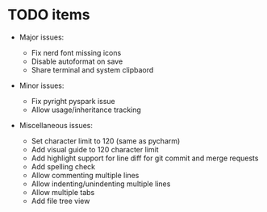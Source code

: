 # TODO items

- Major issues:
  - Fix nerd font missing icons
  - Disable autoformat on save
  - Share terminal and system clipbaord

- Minor issues:
  - Fix pyright pyspark issue
  - Allow usage/inheritance tracking

- Miscellaneous issues:
  - Set character limit to 120 (same as pycharm)
  - Add visual guide to 120 character limit
  - Add highlight support for line diff for git commit and merge requests
  - Add spelling check
  - Allow commenting multiple lines
  - Allow indenting/unindenting multiple lines
  - Allow multiple tabs
  - Add file tree view

